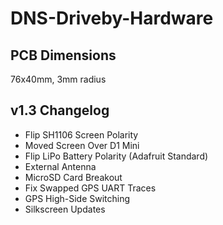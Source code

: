 # DNS-Driveby-Hardware

## PCB Dimensions
76x40mm, 3mm radius

## v1.3 Changelog
- Flip SH1106 Screen Polarity 
- Moved Screen Over D1 Mini
- Flip LiPo Battery Polarity (Adafruit Standard)
- External Antenna
- MicroSD Card Breakout
- Fix Swapped GPS UART Traces
- GPS High-Side Switching
- Silkscreen Updates

